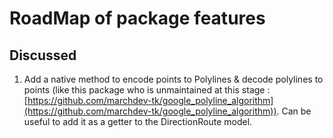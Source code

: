 # RoadMap of package features

## Discussed

1. Add a native method to encode points to Polylines & decode polylines to points (like this package who is unmaintained at this stage : [https://github.com/marchdev-tk/google_polyline_algorithm](https://github.com/marchdev-tk/google_polyline_algorithm)). Can be useful to add it as a getter to the DirectionRoute model.

